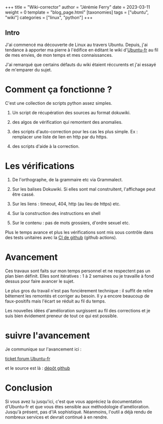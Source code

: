 +++
title = "Wiki-corrector"
author = "Jérémie Ferry"
date = 2023-03-11
weight = 0
template = "blog_page.html"
[taxonomies]
tags = ["ubuntu", "wiki"]
categories = ["linux", "python"]
+++

## Intro

J'ai commencé ma découverte de Linux au travers Ubuntu.
Depuis, j'ai tendance à apporter ma pierre à l'édifice en éditant le wiki d'[Ubuntu-fr](https://doc.ubuntu-fr.org) au fil de mes envies, de mon temps et mes connaissances.

J'ai remarqué que certains défauts du wiki étaient réccurents et j'ai essayé de m'emparer du sujet.

# Comment ça fonctionne ?

C'est une collection de scripts python assez simples.

1. Un script de récupération des sources au format dokuwiki.

2. des algos de vérification qui remontent des anomalies.

3. des scripts d'auto-correction pour les cas les plus simple. Ex : remplacer une liste de lien en http par du https.

4. des scripts d'aide à la correction.

# Les vérifications

1. De l'orthographe, de la grammaire etc via Grammalect.

2. Sur les balises Dokuwiki. Si elles sont mal construitent, l'affichage peut être cassé.

3. Sur les liens : timeout, 404, http (au lieu de https) etc.

4. Sur la construction des instructions en shell

5. Sur le contenu : pas de mots grossiers, d'ordre sexuel etc. 

Plus le temps avance et plus les vérifications sont mis sous contrôle dans des tests unitaires avec la [CI de github](https://github.com/mothsART/wiki-corrector/actions) (github actions).

# Avancement

Ces travaux sont faits sur mon temps personnel et ne respectent pas un plan bien définit.
Elles sont itératives : 1 à 2 semaines ou je travaille à fond dessus pour faire avancer le sujet.

Le plus gros du travail n'est pas foncièrement technique : il suffit de relire bêtement les remontés et corriger au besoin.
Il y a encore beaucoup de faux-positifs mais l'écart se réduit au fil du temps.

Les nouvelles idées d'amélioration surgissent au fil des corrections et je suis bien évidement preneur de tout ce qui est possible.

# suivre l'avancement

Je communique sur l'avancement ici :

[ticket forum Ubuntu-fr](https://forum.ubuntu-fr.org/viewtopic.php?id=2067892)

et le source est là : [dépôt github](https://github.com/mothsART/wiki-corrector)

# Conclusion

Si vous avez lu jusqu'ici, c'est que vous appréciez la documentation d'Ubuntu-fr et que vous êtes sensible aux méthodologie d'amélioration.
Jusqu'à présent, pas d'IA sophistiqué. Néanmoins, l'outil a déjà rendu de nombreux services et devrait continué à en rendre.
